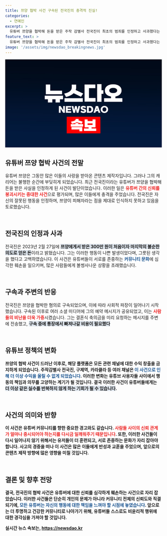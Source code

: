 ```yaml
---
title: 쯔양 협박 사건 구속된 전국진의 충격적 진실!
categories:
  - 연예인
excerpt: >
  유튜버 쯔양을 협박해 돈을 받은 주작 감별사 전국진이 최초의 범죄를 인정하고 사과했다는 파문! 구속 전 결혼식 축의금 요청 메시지로 논란을 더하는 그의 불법 행위가 밝혀졌다. 클릭해서 자세한 내용을 확인하세요!
feature_text: >
  유튜버 쯔양을 협박해 돈을 받은 주작 감별사 전국진이 최초의 범죄를 인정하고 사과했다는 파문! 구속 전 결혼식 축의금 요청 메시지로 논란을 더하는 그의 불법 행위가 밝혀졌다. 클릭해서 자세한 내용을 확인하세요!
image: '/assets/img/newsdao_breakingnews.jpg'
---
```


<p><img src="/assets/img/newsdao_breakingnews.jpg" alt="bookingtag 속보" /></p>

<h2 data-ke-size="size26">유튜버 쯔양 협박 사건의 전말</h2>

<p data-ke-size="size16">유튜버 쯔양은 그동안 많은 이들의 사랑을 받아온 콘텐츠 제작자입니다. 그러나 그의 캐리어는 불행한 순간에 부딪히게 되었습니다. 최근 전국진이라는 유튜버가 쯔양을 협박해 돈을 받은 사실을 인정하게 된 사건이 발단이었습니다. 이러한 일은 <b><span style="color: #ee2323;">유튜버 간의 신뢰를 붕괴시키는 중대한 사건</span></b>으로 평가되며, 많은 이들에게 충격을 주었습니다. 전국진은 자신의 잘못된 행동을 인정하며, 쯔양이 피해자라는 점을 제대로 인식하지 못하고 있음을 토로했습니다.</p>

<p data-ke-size="size16">&nbsp;</p>

<h2 data-ke-size="size26">전국진의 인정과 사과</h2>

<p data-ke-size="size16">전국진은 2023년 2월 27일에 <b><span style="background-color: #21538527;">쯔양에게서 받은 300만 원이 처음이자 마지막의 불순한 의도로 얻은 돈</span></b>이라고 밝혔습니다. 그는 이러한 행동이 나쁜 발생이었다며, 그릇된 생각을 했다고 고백하였습니다. 이 사건은 유튜버들이 서로를 존중하는 <b><span style="color: #1a5490;">커뮤니티 문화</span></b>에 심각한 훼손을 일으키며, 많은 사람들에게 볼썽사나운 상황을 초래했습니다.</p>

<p data-ke-size="size16">&nbsp;</p>

<h2 data-ke-size="size26">구속과 주변의 반응</h2>

<p data-ke-size="size16">전국진은 쯔양을 협박한 혐의로 구속되었으며, 이에 따라 사회적 파장이 일어나기 시작했습니다. 구속된 이후로 여러 소셜 미디어에 그의 예약 메시지가 공유되었고, 이는 <b><span style="color: #ee2323;">사람들의 비난을 더욱 가중</span></b>시켰습니다. 그는 결혼식 축의금을 미리 요청하는 메시지를 주변에 전송했고, <b><span style="background-color: #21538527;">구속 중에 통장에서 빠져나갈 비용이 필요했다</span></b고 해명했습니다. 이는 윤리적인 시각에서 심각한 비난을 받는 상황으로 이어졌습니다.</p>

<p data-ke-size="size16">&nbsp;</p>

<h2 data-ke-size="size26">유튜브 정책의 변화</h2>

<p data-ke-size="size16">쯔양의 협박 사건이 드러난 이후로, 해당 플랫폼은 모든 관련 채널에 대한 수익 창출을 금지하게 되었습니다. 주작감별사 전국진, 구제역, 카라큘라 등 여러 채널은 <b><span style="color: #1a5490;">이 사건으로 인해 더 이상 수익을 올릴 수 없게 되었습니다</span></b>. 이러한 변화는 유튜브 사용자들 사이에서 행동의 책임과 의무를 고양하는 계기가 될 것입니다. 결국 이러한 사건이 유튜버들에게는 <b><span style="background-color: #21538527;">더 이상 같은 실수를 반복하지 않게 하는 기회가 될 수 있습니다</span></b>.</p>

<p data-ke-size="size16">&nbsp;</p>

<h2 data-ke-size="size26">사건의 의미와 반향</h2>

<p data-ke-size="size16">이 사건은 유튜버 커뮤니티를 향한 중요한 경고와도 같습니다. <b><span style="color: #ee2323;">사람들 사이의 신뢰 관계가 얼마나 중시되어야 하는지를 다시금 일깨워주기 때문입니다</span></b>. 또한, 이러한 사건들이 다시 일어나지 않기 위해서는 유저들이 더 훈련되고, 서로 존중하는 문화가 자리 잡아야 합니다. 사고의 경중을 떠나 이 사건은 많은 이들에게 반성과 교훈을 주었으며, 앞으로의 콘텐츠 제작 방향에 많은 영향을 미칠 것입니다.</p>

<p data-ke-size="size16">&nbsp;</p>

<h2 data-ke-size="size26">결론 및 향후 전망</h2>

<p data-ke-size="size16">결국, 전국진의 협박 사건은 유튜버에 대한 신뢰를 심각하게 훼손하는 사건으로 자리 잡았습니다. 이러한 사건들은 단순히 개인의 문제가 아니라 커뮤니티 전체의 신뢰도와 직결되기에, <b><span style="color: #1a5490;">모든 유튜버는 자신의 행동에 대한 책임을 느껴야 할 시점에 놓였습니다</span></b>. 앞으로는 더 투명하고 건강한 커뮤니티로 나아가기 위해, 유튜버들 스스로도 비윤리적 행위에 대한 경각심을 가져야 할 것입니다.</p>
실시간 뉴스 속보는, <a href="https://newsdao.kr" rel="dofollow">https://newsdao.kr</a>



